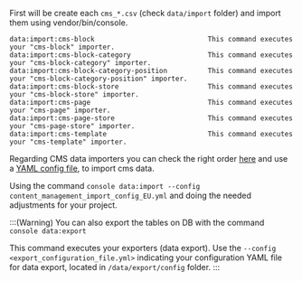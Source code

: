 

First will be create each `cms_*.csv` (check `data/import` folder) and import them using vendor/bin/console.
```
data:import:cms-block                            This command executes your "cms-block" importer.
data:import:cms-block-category                   This command executes your "cms-block-category" importer.
data:import:cms-block-category-position          This command executes your "cms-block-category-position" importer.
data:import:cms-block-store                      This command executes your "cms-block-store" importer.
data:import:cms-page                             This command executes your "cms-page" importer.
data:import:cms-page-store                       This command executes your "cms-page-store" importer.
data:import:cms-template                         This command executes your "cms-template" importer.
```
Regarding CMS data importers you can check the right order [here](https://documentation.spryker.com/docs/execution-order-of-data-importers-in-demo-shop) and use a [YAML config file](https://github.com/spryker/suite-nonsplit/blob/master/data/import/common/content_management_import_config_EU.yml), to import cms data.

Using the command `console data:import --config content_management_import_config_EU.yml` and doing the needed adjustments for your project.

:::(Warning)
You can also export the tables on DB with the command `console data:export`

This command executes your exporters (data export). Use the `--config <export_configuration_file.yml>` indicating your configuration YAML file for data export, located in `/data/export/config` folder.
:::
